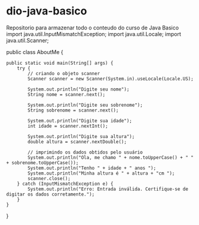 # dio-java-basico

Repositorio para armazenar todo o conteudo do curso de Java Basico
import java.util.InputMismatchException;
import java.util.Locale;
import java.util.Scanner;

public class AboutMe {

    public static void main(String[] args) {
        try {
            // criando o objeto scanner
            Scanner scanner = new Scanner(System.in).useLocale(Locale.US);

            System.out.println("Digite seu nome");
            String nome = scanner.next();

            System.out.println("Digite seu sobrenome");
            String sobrenome = scanner.next();

            System.out.println("Digite sua idade");
            int idade = scanner.nextInt();

            System.out.println("Digite sua altura");
            double altura = scanner.nextDouble();

            // imprimindo os dados obtidos pelo usuário
            System.out.println("Ola, me chamo " + nome.toUpperCase() + " " + sobrenome.toUpperCase());
            System.out.println("Tenho " + idade + " anos ");
            System.out.println("Minha altura é " + altura + "cm ");
            scanner.close();
        } catch (InputMismatchException e) {
            System.out.println("Erro: Entrada inválida. Certifique-se de digitar os dados corretamente.");
        }
    }
}
